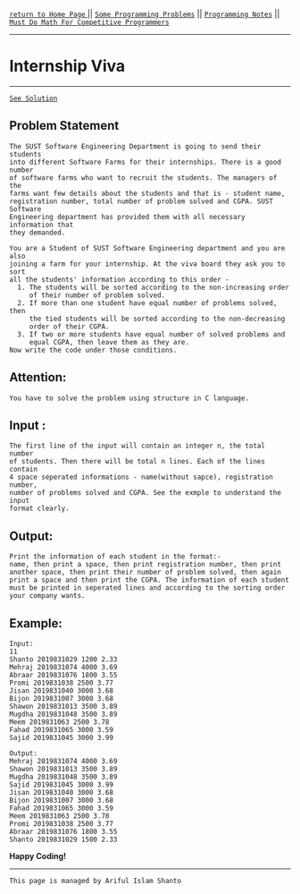 [ `return to Home Page` ](https://shanto-swe029.github.io) || [`Some Programming Problems`](https://shanto-swe029.github.io/programmingproblems) || [`Programming Notes`](https://shanto-swe029.github.io/programmingnotes) || [`Must Do Math For Competitive Programmers`](https://shanto-swe029.github.io/must-do-math-cp/home)

***

# Internship Viva

***

[`See Solution`](https://shanto-swe029.github.io/programmingproblem/internship-viva/solution)


## Problem Statement

    The SUST Software Engineering Department is going to send their students
    into different Software Farms for their internships. There is a good number
    of software farms who want to recruit the students. The managers of the
    farms want few details about the students and that is - student name,
    registration number, total number of problem solved and CGPA. SUST Software
    Engineering department has provided them with all necessary information that
    they demanded.
    
    You are a Student of SUST Software Engineering department and you are also
    joining a farm for your internship. At the viva board they ask you to sort
    all the students' information according to this order -
      1. The students will be sorted according to the non-increasing order
         of their number of problem solved.
      2. If more than one student have equal number of problems solved, then 
         the tied students will be sorted according to the non-decreasing
         order of their CGPA.
      3. If two or more students have equal number of solved problems and
         equal CGPA, then leave them as they are.
    Now write the code under those conditions.

## Attention:

    You have to solve the problem using structure in C language.

## Input :

    The first line of the input will contain an integer n, the total number
    of students. Then there will be total n lines. Each of the lines contain
    4 space seperated informations - name(without sapce), registration number,
    number of problems solved and CGPA. See the exmple to understand the input
    format clearly.
    
## Output:

    Print the information of each student in the format:-
    name, then print a space, then print registration number, then print
    another space, then print their number of problem solved, then again
    print a space and then print the CGPA. The information of each student
    must be printed in seperated lines and according to the sorting order
    your company wants.
    
## Example:

    Input:
    11
    Shanto 2019831029 1200 2.33
    Mehraj 2019831074 4000 3.69
    Abraar 2019831076 1800 3.55
    Promi 2019831038 2500 3.77
    Jisan 2019831040 3000 3.68
    Bijon 2019831007 3000 3.68
    Shawon 2019831013 3500 3.89
    Mugdha 2019831048 3500 3.89
    Meem 2019831063 2500 3.78
    Fahad 2019831065 3000 3.59
    Sajid 2019831045 3000 3.99
    
    Output:
    Mehraj 2019831074 4000 3.69
    Shawon 2019831013 3500 3.89
    Mugdha 2019831048 3500 3.89
    Sajid 2019831045 3000 3.99
    Jisan 2019831040 3000 3.68
    Bijon 2019831007 3000 3.68
    Fahad 2019831065 3000 3.59
    Meem 2019831063 2500 3.78
    Promi 2019831038 2500 3.77
    Abraar 2019831076 1800 3.55
    Shanto 2019831029 1500 2.33
    
**Happy Coding!**

***

`This page is managed by Ariful Islam Shanto`
